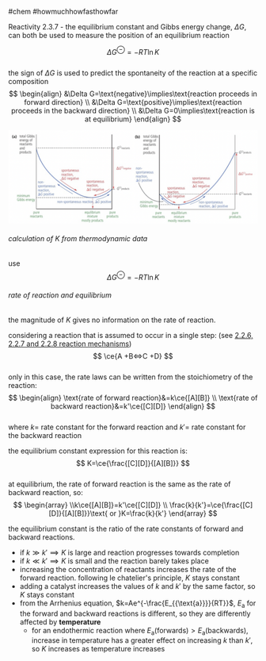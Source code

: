 #chem #howmuchhowfasthowfar  
  
Reactivity 2.3.7 - the equilibrium constant and Gibbs energy change, $\Delta G$, can both be used to measure the position of an equilibrium reaction  
  
$$  
\Delta G^{\ominus }=-RT\ln K  
$$  
the sign of $\Delta G$ is used to predict the spontaneity of the reaction at a specific composition  
$$  
\begin{align}  
&\Delta G=\text{negative}\implies\text{reaction proceeds in forward direction} \\  
&\Delta G=\text{positive}\implies\text{reaction proceeds in the backward direction} \\  
&\Delta G=0\implies\text{reaction is at equilibrium}  
\end{align}  
$$  
  
![combination of graphs of gibbs energy against position of equilibrium.png](Media/2%20Reactivity/2.2/3%20extent/combination%20of%20graphs%20of%20gibbs%20energy%20against%20position%20of%20equilibrium.png)  
  
###### calculation of $K$ from thermodynamic data  
  
use  
$$  
\Delta G^{\ominus }=-RT\ln K  
$$  
###### rate of reaction and equilibrium  
the magnitude of $K$ gives no information on the rate of reaction.  
  
considering a reaction that is assumed to occur in a single step: (see [2.2.6, 2.2.7 and 2.2.8 reaction mechanisms](uch,%20how%20fast%20and%20how%20far/2.2%20the%20rate%20of%20chemical%20change/2.2.6,%202.2.7%20and%202.2.8%20reaction%20mechanisms.md))  
$$  
\ce{A +B<=>C +D}  
$$  
only in this case, the rate laws can be written from the stoichiometry of the reaction:  
$$  
\begin{align}  
\text{rate of forward reaction}&=k\ce{[A][B]} \\  
\text{rate of backward reaction}&=k'\ce{[C][D]}  
\end{align}  
$$  
where $k=$ rate constant for the forward reaction and $k'=$ rate constant for the backward reaction  
  
the equilibrium constant expression for this reaction is:  
$$  
K=\ce{\frac{[C][D]}{[A][B]}}  
$$  
at equilibrium, the rate of forward reaction is the same as the rate of backward reaction, so:  
$$  
\begin{array}  
\\k\ce{[A][B]}=k'\ce{[C][D]} \\  
\frac{k}{k'}=\ce{\frac{[C][D]}{[A][B]}}\text{ or }K=\frac{k}{k'}  
\end{array}  
$$  
  
the equilibrium constant is the ratio of the rate constants of forward and backward reactions.  
- if $k\gg k'\implies K$ is large and reaction progresses towards completion  
- if $k\ll k'\implies K$ is small and the reaction barely takes place  
- increasing the concentration of reactants increases the rate of the forward reaction. following le chatelier's principle, $K$ stays constant  
- adding a catalyst increases the values of $k$ and $k'$ by the same factor, so $K$ stays constant  
- from the Arrhenius equation, $k=Ae^{-\frac{E_{{\text{a}}}}{RT}}$, $E_{\text{a}}$ for the forward and backward reactions is different, so they are differently affected by **temperature**  
	- for an endothermic reaction where $E_{\text{a}}(\text{forwards})>E_{\text{a}}(\text{backwards})$, increase in temperature has a greater effect on increasing $k$ than $k'$, so $K$ increases as temperature increases  
  
